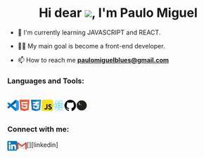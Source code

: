 <h1 align="center">Hi dear <img src="https://raw.githubusercontent.com/kaueMarques/kaueMarques/master/hi.gif" width="30px">, I'm Paulo Miguel</h1>

- 🔭 I'm currently learning JAVASCRIPT and REACT.

- 👨‍💻 My main goal is become a front-end developer.

- 📫 How to reach me **paulomiguelblues@gmail.com**

### Languages and Tools:

<br/>

<img align="left" alt="Visual Studio Code" width="26px" src="https://github.com/paulomigueljs/paulomigueljs/blob/master/icons/vscode.png" />
<img align="left" alt="HTML5" width="26px" src="https://github.com/paulomigueljs/paulomigueljs/blob/master/icons/html5.png" />
<img align="left" alt="CSS3" width="26px" src="https://github.com/paulomigueljs/paulomigueljs/blob/master/icons/css3.png" />
<img align="left" alt="JavaScript" width="26px" src="https://github.com/paulomigueljs/paulomigueljs/blob/master/icons/javascript.png" />
<img align="left" alt="React" width="26px" src="https://github.com/paulomigueljs/paulomigueljs/blob/master/icons/react.png" />
<img align="left" alt="GitHub" width="26px" src="https://github.com/paulomigueljs/paulomigueljs/blob/master/icons/github.png" />
<img align="left" alt="Terminal" width="26px" src="https://github.com/paulomigueljs/paulomigueljs/blob/master/icons/terminal.png" />

<br />
<br />

### Connect with me:

[<img align="left" alt="paulomigueljs | LinkedIn" width="22px" src="https://github.com/paulomigueljs/paulomigueljs/blob/master/icons/linkedin.png" />][linkedin]
[<img align="left" alt="paulomigueljs | Outlook" width="22px" src="https://github.com/paulomigueljs/paulomigueljs/blob/master/icons/gmail.png" />](mailto:paulomiguelblues@gmail.com)
